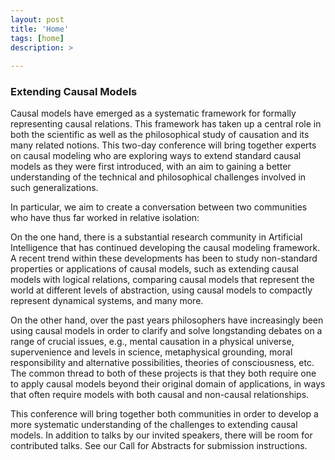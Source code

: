 ```yaml
---
layout: post
title: 'Home'
tags: [home]
description: >
  
---
```


### Extending Causal Models

Causal models have emerged as a systematic framework for formally representing causal relations. This framework has taken up a central role in both the scientific as well as the philosophical study of causation and its many related notions. This two-day conference will bring together experts on causal modeling who are exploring ways to extend standard causal models as they were first introduced, with an aim to gaining a better understanding of the technical and philosophical challenges involved in such generalizations. 

In particular, we aim to create a conversation between two communities who have thus far worked in relative isolation:

On the one hand, there is a substantial research community in Artificial Intelligence that has continued developing the causal modeling framework. A recent trend within these developments has been to study non-standard properties or applications of causal models, such as extending causal models with logical relations, comparing causal models that represent the world at different levels of abstraction, using causal models to compactly represent dynamical systems, and many more. 

On the other hand, over the past years philosophers have increasingly been using causal models in order to clarify and solve longstanding debates on a range of crucial issues, e.g., mental causation in a physical universe, supervenience and levels in science, metaphysical grounding, moral responsibility and alternative possibilities, theories of consciousness, etc. The common thread to both of these projects is that they both require one to apply causal models beyond their original domain of applications, in ways that often require models with both causal and non-causal relationships. 

This conference will bring together both communities in order to develop a more systematic understanding of the challenges to extending causal models. In addition to talks by our invited speakers, there will be room for contributed talks. See our Call for Abstracts for submission instructions. 

